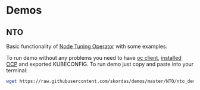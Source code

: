 # Demos

## NTO
Basic functionality of [Node Tuning Operator](https://github.com/openshift/cluster-node-tuning-operator) with some examples.

To run demo without any problems you need to have [oc client](https://github.com/openshift/oc), [installed OCP](https://github.com/openshift/installer) and exported KUBECONFIG.
To run demo just copy and paste into your terminal:

```bash
wget https://raw.githubusercontent.com/skordas/demos/master/NTO/nto_demo.sh && bash nto_demo.sh
```